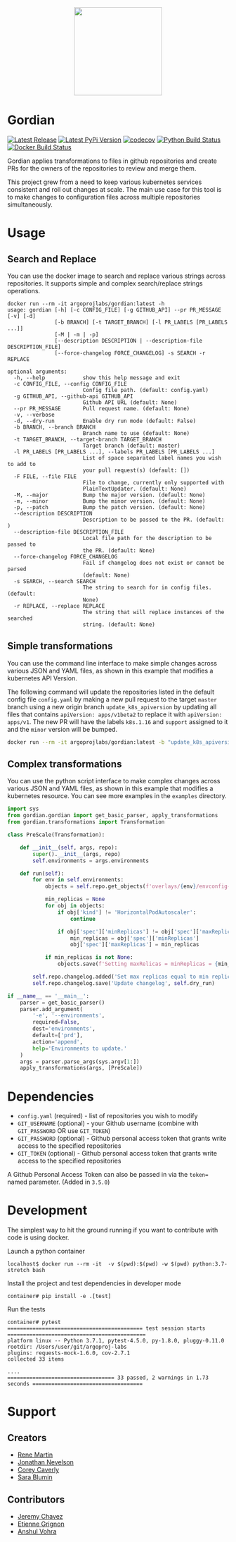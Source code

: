 <div align="center">
<img width="200"
src=".github/gordian-logo.png">
</div>

Gordian
========

[![Latest Release](https://img.shields.io/github/v/release/argoproj-labs/gordian.svg)](https://github.com/argoproj-labs/gordian/releases/)
[![Latest PyPi Version](https://badge.fury.io/py/gordian.svg)](https://pypi.python.org/pypi/gordian/)
[![codecov](https://codecov.io/gh/argoproj-labs/gordian/branch/master/graph/badge.svg)](https://codecov.io/gh/argoproj-labs/gordian/)
[![Python Build Status](https://github.com/argoproj-labs/gordian/workflows/Python%20package/badge.svg)](https://github.com/argoproj-labs/gordian/actions?query=workflow%3A%22Python+package%22)
[![Docker Build Status](https://img.shields.io/docker/cloud/build/argoprojlabs/gordian.svg)](https://hub.docker.com/repository/docker/argoprojlabs/gordian)

Gordian applies transformations to files in github repositories and create PRs for the owners of the repositories to review and merge them.

This project grew from a need to keep various kubernetes services consistent and roll out changes at scale. The main use case for this tool is to make changes to configuration files across multiple repositories simultaneously.

# Usage

## Search and Replace

You can use the docker image to search and replace various strings across repositories. It supports simple and complex search/replace strings operations.

```
docker run --rm -it argoprojlabs/gordian:latest -h
usage: gordian [-h] [-c CONFIG_FILE] [-g GITHUB_API] --pr PR_MESSAGE [-v] [-d]
               [-b BRANCH] [-t TARGET_BRANCH] [-l PR_LABELS [PR_LABELS ...]]
               [-M | -m | -p]
               [--description DESCRIPTION | --description-file DESCRIPTION_FILE]
               [--force-changelog FORCE_CHANGELOG] -s SEARCH -r REPLACE

optional arguments:
  -h, --help            show this help message and exit
  -c CONFIG_FILE, --config CONFIG_FILE
                        Config file path. (default: config.yaml)
  -g GITHUB_API, --github-api GITHUB_API
                        Github API URL (default: None)
  --pr PR_MESSAGE       Pull request name. (default: None)
  -v, --verbose
  -d, --dry-run         Enable dry run mode (default: False)
  -b BRANCH, --branch BRANCH
                        Branch name to use (default: None)
  -t TARGET_BRANCH, --target-branch TARGET_BRANCH
                        Target branch (default: master)
  -l PR_LABELS [PR_LABELS ...], --labels PR_LABELS [PR_LABELS ...]
                        List of space separated label names you wish to add to
                        your pull request(s) (default: [])
  -F FILE, --file FILE
                        File to change, currently only supported with
                        PlainTextUpdater. (default: None)
  -M, --major           Bump the major version. (default: None)
  -m, --minor           Bump the minor version. (default: None)
  -p, --patch           Bump the patch version. (default: None)
  --description DESCRIPTION
                        Description to be passed to the PR. (default: )
  --description-file DESCRIPTION_FILE
                        Local file path for the description to be passed to
                        the PR. (default: None)
  --force-changelog FORCE_CHANGELOG
                        Fail if changelog does not exist or cannot be parsed
                        (default: None)
  -s SEARCH, --search SEARCH
                        The string to search for in config files. (default:
                        None)
  -r REPLACE, --replace REPLACE
                        The string that will replace instances of the searched
                        string. (default: None)
```

## Simple transformations

You can use the command line interface to make simple changes across various JSON and YAML files, as shown in this example that modifies a kubernetes API Version.

The following command will update the repositories listed in the default config file `config.yaml` by making a new pull request to the target `master` branch
using a new origin branch `update_k8s_apiversion` by updating all files that contains `apiVersion: apps/v1beta2` to replace it with `apiVersion: apps/v1`.
The new PR will have the labels `k8s.1.16` and `support` assigned to it and the `minor` version will be bumped.

```bash
docker run --rm -it argoprojlabs/gordian:latest -b "update_k8s_apiversion" --pr "update_k8s_apiversion" -s "apiVersion: apps/v1beta2" -r "apiVersion: apps/v1" -l k8s.1.16 -v -m
```

## Complex transformations

You can use the python script interface to make complex changes across various JSON and YAML files, as shown in this example that modifies a kubernetes resource. You can see more examples in the `examples` directory.

```python
import sys
from gordian.gordian import get_basic_parser, apply_transformations
from gordian.transformations import Transformation

class PreScale(Transformation):

    def __init__(self, args, repo):
        super().__init__(args, repo)
        self.environments = args.environments

    def run(self):
        for env in self.environments:
            objects = self.repo.get_objects(f'overlays/{env}/envconfig-values.yaml')

            min_replicas = None
            for obj in objects:
                if obj['kind'] != 'HorizontalPodAutoscaler':
                    continue

                if obj['spec']['minReplicas'] != obj['spec']['maxReplicas']:
                    min_replicas = obj['spec']['minReplicas']
                    obj['spec']['maxReplicas'] = min_replicas

            if min_replicas is not None:
                objects.save(f'Setting maxRelicas = minReplicas = {min_replicas}', self.dry_run)

        self.repo.changelog.added('Set max replicas equal to min replicas', 'TICKET-1234')
        self.repo.changelog.save('Update changelog', self.dry_run)

if __name__ == '__main__':
    parser = get_basic_parser()
    parser.add_argument(
        '-e', '--environments',
        required=False,
        dest='environments',
        default=['prd'],
        action='append',
        help='Environments to update.'
    )
    args = parser.parse_args(sys.argv[1:])
    apply_transformations(args, [PreScale])
```

# Dependencies
- `config.yaml` (required) - list of repositories you wish to modify
- `GIT_USERNAME` (optional) - your Github username (combine with `GIT_PASSWORD` OR use `GIT_TOKEN`)
- `GIT_PASSWORD` (optional) - Github personal access token that grants write access to the specified repositories
- `GIT_TOKEN` (optional) - Github personal access token that grants write access to the specified repositories

A Github Personal Access Token can also be passed in via the `token=` named parameter. (Added in `3.5.0`)

# Development
The simplest way to hit the ground running if you want to contribute with code is using docker.

Launch a python container
```shell
localhost$ docker run --rm -it  -v $(pwd):$(pwd) -w $(pwd) python:3.7-stretch bash
```

Install the project and test dependencies in developer mode
```shell
container# pip install -e .[test]
```

Run the tests
```shell
container# pytest
=========================================== test session starts ============================================
platform linux -- Python 3.7.1, pytest-4.5.0, py-1.8.0, pluggy-0.11.0
rootdir: /Users/user/git/argoproj-labs
plugins: requests-mock-1.6.0, cov-2.7.1
collected 33 items

....
================================== 33 passed, 2 warnings in 1.73 seconds ===================================
```

# Support

## Creators
- [Rene Martin](https://github.com/agarfu)
- [Jonathan Nevelson](https://github.com/jnevelson)
- [Corey Caverly](https://github.com/coreycaverly)
- [Sara Blumin](https://github.com/sblumin)

## Contributors
- [Jeremy Chavez](https://github.com/kaosx5s)
- [Etienne Grignon](https://github.com/sharpyy)
- [Anshul Vohra](https://github.com/AnshulV98)
